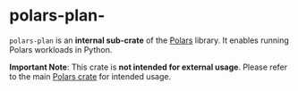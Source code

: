 # polars-plan-

`polars-plan` is an **internal sub-crate** of the [Polars](https://crates.io/crates/polars) library.
It enables running Polars workloads in Python.

**Important Note**: This crate is **not intended for external usage**. Please refer to the main [Polars crate](https://crates.io/crates/polars) for intended usage.
